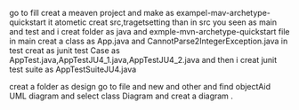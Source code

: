 go to  fill creat a meaven project and make as exampel-mav-archetype-quickstart
it atometic  creat src,tragetsetting
than in src you seen as main and test
and i creat folder as java and exmple-mvn-archetype-quickstart file
in main creat a class as  App.java and CannotParse2IntegerException.java
in test creat as junit test Case as AppTest.java,AppTestJU4_1.java,AppTestJU4_2.java
and then i creat junit test suite as AppTestSuiteJU4.java

creat a folder as design  go to file and new and other and find objectAid UML diagram and select class Diagram 
and creat a diagram .